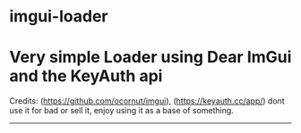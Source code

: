 # imgui-loader

Very simple Loader using Dear ImGui and the KeyAuth api
=====
Credits: (https://github.com/ocornut/imgui), (https://keyauth.cc/app/)
dont use it for bad or sell it, enjoy using it as a base of something.

----
